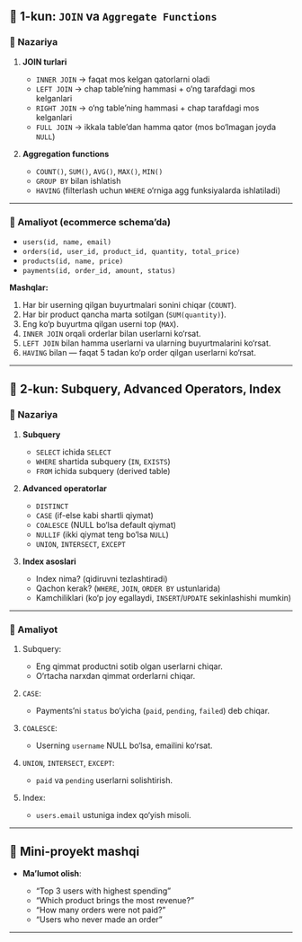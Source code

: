 

## 📅 1-kun: `JOIN` va `Aggregate Functions`

### 🔹 Nazariya

1. **JOIN turlari**

   * `INNER JOIN` → faqat mos kelgan qatorlarni oladi
   * `LEFT JOIN` → chap table’ning hammasi + o‘ng tarafdagi mos kelganlari
   * `RIGHT JOIN` → o‘ng table’ning hammasi + chap tarafdagi mos kelganlari
   * `FULL JOIN` → ikkala table’dan hamma qator (mos bo‘lmagan joyda `NULL`)

2. **Aggregation functions**

   * `COUNT()`, `SUM()`, `AVG()`, `MAX()`, `MIN()`
   * `GROUP BY` bilan ishlatish
   * `HAVING` (filterlash uchun `WHERE` o‘rniga agg funksiyalarda ishlatiladi)

---

### 🔹 Amaliyot (ecommerce schema’da)

* `users(id, name, email)`
* `orders(id, user_id, product_id, quantity, total_price)`
* `products(id, name, price)`
* `payments(id, order_id, amount, status)`

**Mashqlar:**

1. Har bir userning qilgan buyurtmalari sonini chiqar (`COUNT`).
2. Har bir product qancha marta sotilgan (`SUM(quantity)`).
3. Eng ko‘p buyurtma qilgan userni top (`MAX`).
4. `INNER JOIN` orqali orderlar bilan userlarni ko‘rsat.
5. `LEFT JOIN` bilan hamma userlarni va ularning buyurtmalarini ko‘rsat.
6. `HAVING` bilan — faqat 5 tadan ko‘p order qilgan userlarni ko‘rsat.

---

## 📅 2-kun: Subquery, Advanced Operators, Index

### 🔹 Nazariya

1. **Subquery**

   * `SELECT` ichida `SELECT`
   * `WHERE` shartida subquery (`IN`, `EXISTS`)
   * `FROM` ichida subquery (derived table)

2. **Advanced operatorlar**

   * `DISTINCT`
   * `CASE` (if-else kabi shartli qiymat)
   * `COALESCE` (NULL bo‘lsa default qiymat)
   * `NULLIF` (ikki qiymat teng bo‘lsa `NULL`)
   * `UNION`, `INTERSECT`, `EXCEPT`

3. **Index asoslari**

   * Index nima? (qidiruvni tezlashtiradi)
   * Qachon kerak? (`WHERE`, `JOIN`, `ORDER BY` ustunlarida)
   * Kamchiliklari (ko‘p joy egallaydi, `INSERT`/`UPDATE` sekinlashishi mumkin)

---

### 🔹 Amaliyot

1. Subquery:

   * Eng qimmat productni sotib olgan userlarni chiqar.
   * O‘rtacha narxdan qimmat orderlarni chiqar.

2. `CASE`:

   * Payments’ni `status` bo‘yicha (`paid`, `pending`, `failed`) deb chiqar.

3. `COALESCE`:

   * Userning `username` NULL bo‘lsa, emailini ko‘rsat.

4. `UNION`, `INTERSECT`, `EXCEPT`:

   * `paid` va `pending` userlarni solishtirish.

5. Index:

   * `users.email` ustuniga index qo‘yish misoli.

---

## 🎯 Mini-proyekt mashqi

* **Ma’lumot olish**:

  * “Top 3 users with highest spending”
  * “Which product brings the most revenue?”
  * “How many orders were not paid?”
  * “Users who never made an order”

---

